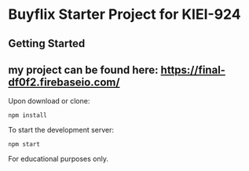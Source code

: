 # Buyflix Starter Project for KIEI-924

## Getting Started
## my project can be found here: https://final-df0f2.firebaseio.com/ 

Upon download or clone:

```
npm install
```

To start the development server:

```
npm start
```

For educational purposes only.
